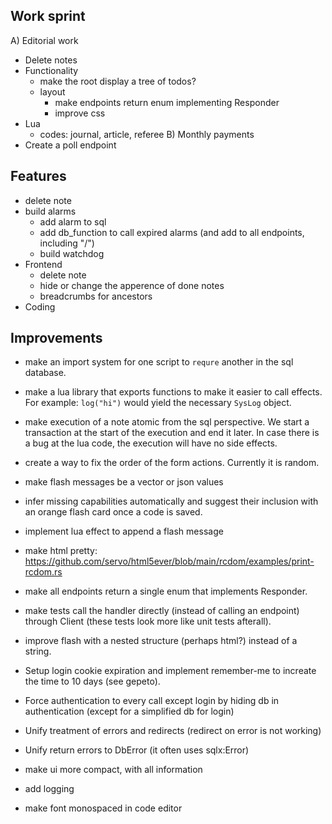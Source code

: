 Work sprint
-----------

A) Editorial work
  - Delete notes
  - Functionality
    - make the root display a tree of todos?
    - layout
      - make endpoints return enum implementing Responder
      - improve css
  - Lua
    - codes: journal, article, referee
B) Monthly payments
  - Create a poll endpoint

Features
--------

  - delete note
  - build alarms
    - add alarm to sql
    - add db_function to call expired alarms (and add to all endpoints, including "/")
    - build watchdog
- Frontend
  - delete note
  - hide or change the apperence of done notes
  - breadcrumbs for ancestors
- Coding

Improvements
------------

- make an import system for one script to `requre` another in the sql database.
- make a lua library that exports functions to make it easier to call effects. For example: `log("hi")` would yield the necessary `SysLog` object.
- make execution of a note atomic from the sql perspective. We start a transaction at the start of the execution and end it later. In case there is a bug at the lua code, the execution will have no side effects.
- create a way to fix the order of the form actions. Currently it is random.
- make flash messages be a vector or json values
- infer missing capabilities automatically and suggest their inclusion with an orange flash card once a code is saved.



- implement lua effect to append a flash message
- make html pretty: https://github.com/servo/html5ever/blob/main/rcdom/examples/print-rcdom.rs
- make all endpoints return a single enum that implements Responder.
- make tests call the handler directly (instead of calling an endpoint) through Client (these tests look more like unit tests afterall).
- improve flash with a nested structure (perhaps html?) instead of a string.
- Setup login cookie expiration and implement remember-me to increate the time to 10 days (see gepeto).
- Force authentication to every call except login by hiding db in authentication (except for a simplified db for login)
- Unify treatment of errors and redirects (redirect on error is not working)
- Unify return errors to DbError (it often uses sqlx:Error)
- make ui more compact, with all information
- add logging
- make font monospaced in code editor
